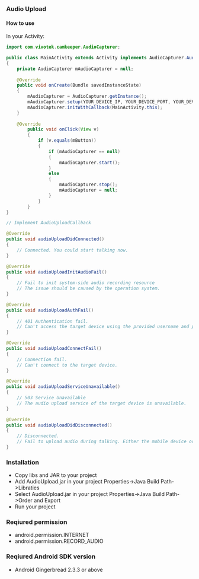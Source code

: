 ### Audio Upload
#### How to use
In your Activity:

```java
import com.vivotek.camkeeper.AudioCapturer;

public class MainActivity extends Activity implements AudioCapturer.AudioUploadCallback
{
    private AudioCapturer mAudioCapturer = null;
    
    @Override
    public void onCreate(Bundle savedInstanceState)
    {
        mAudioCapturer = AudioCapturer.getInstance();  
        mAudioCapturer.setup(YOUR_DEVICE_IP, YOUR_DEVICE_PORT, YOUR_DEVICE_AUDIO_UPLOAD_URL, YOUR_DEVICE_USERNAME, YOUR_DEVICE_PASSWORD, USE_HTTPS); 
        mAudioCapturer.initWithCallback(MainActivity.this); 
    }
    
    @Override
        public void onClick(View v)
        {
            if (v.equals(mButton))
            {
                if (mAudioCapturer == null)
                {
                    mAudioCapturer.start();
                }
                else
                {
                    mAudioCapturer.stop();
                    mAudioCapturer = null;
                }
            }
        }
}

// Implement AudioUploadCallback

@Override
public void audioUploadDidConnected()
{
    // Connected. You could start talking now.
}

@Override
public void audioUploadInitAudioFail()
{
    // Fail to init system-side audio recording resource
    // The issue should be caused by the operation system.
}

@Override
public void audioUploadAuthFail()
{
    // 401 Authentication fail.
    // Can't access the target device using the provided username and password.
}

@Override
public void audioUploadConnectFail()
{
    // Connection fail.
    // Can't connect to the target device.
}

@Override
public void audioUploadServiceUnavailable()
{     
    // 503 Service Unavailable
    // The audio upload service of the target device is unavailable.
}

@Override
public void audioUploadDidDisconnected()
{     
    // Disconnected. 
    // Fail to upload audio during talking. Either the mobile device or the target device is disconnected.
}

```

### Installation
- Copy libs and JAR to your project
- Add AudioUpload.jar in your project Properties->Java Build Path->Libraties
- Select AudioUpload.jar in your project Properties->Java Build Path->Order and Export
- Run your project

### Reqiured permission
- android.permission.INTERNET
- android.permission.RECORD_AUDIO

### Reqiured Android SDK version
- Android Gingerbread 2.3.3 or above

